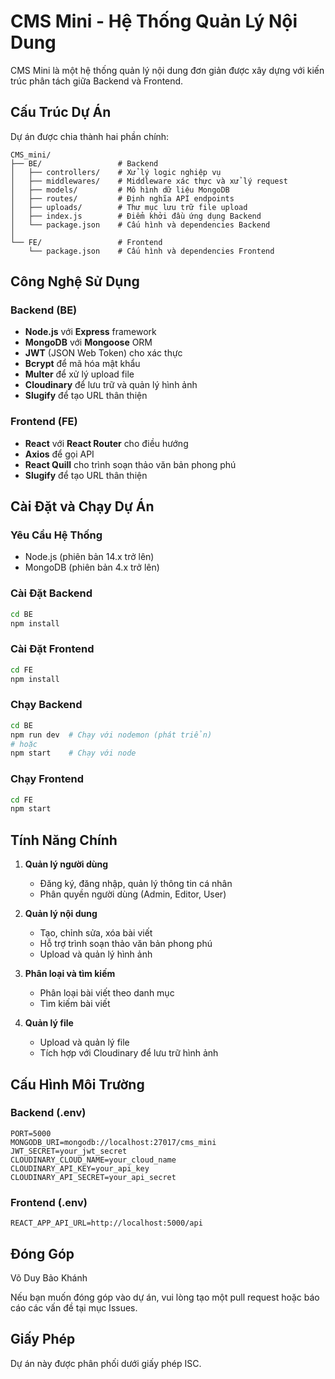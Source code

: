 # CMS Mini - Hệ Thống Quản Lý Nội Dung

CMS Mini là một hệ thống quản lý nội dung đơn giản được xây dựng với kiến trúc phân tách giữa Backend và Frontend.

## Cấu Trúc Dự Án

Dự án được chia thành hai phần chính:

```
CMS_mini/
├── BE/                 # Backend
│   ├── controllers/    # Xử lý logic nghiệp vụ
│   ├── middlewares/    # Middleware xác thực và xử lý request
│   ├── models/         # Mô hình dữ liệu MongoDB
│   ├── routes/         # Định nghĩa API endpoints
│   ├── uploads/        # Thư mục lưu trữ file upload
│   ├── index.js        # Điểm khởi đầu ứng dụng Backend
│   └── package.json    # Cấu hình và dependencies Backend
│
└── FE/                 # Frontend
    └── package.json    # Cấu hình và dependencies Frontend
```

## Công Nghệ Sử Dụng

### Backend (BE)

- **Node.js** với **Express** framework
- **MongoDB** với **Mongoose** ORM
- **JWT** (JSON Web Token) cho xác thực
- **Bcrypt** để mã hóa mật khẩu
- **Multer** để xử lý upload file
- **Cloudinary** để lưu trữ và quản lý hình ảnh
- **Slugify** để tạo URL thân thiện

### Frontend (FE)

- **React** với **React Router** cho điều hướng
- **Axios** để gọi API
- **React Quill** cho trình soạn thảo văn bản phong phú
- **Slugify** để tạo URL thân thiện

## Cài Đặt và Chạy Dự Án

### Yêu Cầu Hệ Thống

- Node.js (phiên bản 14.x trở lên)
- MongoDB (phiên bản 4.x trở lên)

### Cài Đặt Backend

```bash
cd BE
npm install
```

### Cài Đặt Frontend

```bash
cd FE
npm install
```

### Chạy Backend

```bash
cd BE
npm run dev  # Chạy với nodemon (phát triển)
# hoặc
npm start    # Chạy với node
```

### Chạy Frontend

```bash
cd FE
npm start
```

## Tính Năng Chính

1. **Quản lý người dùng**

   - Đăng ký, đăng nhập, quản lý thông tin cá nhân
   - Phân quyền người dùng (Admin, Editor, User)

2. **Quản lý nội dung**

   - Tạo, chỉnh sửa, xóa bài viết
   - Hỗ trợ trình soạn thảo văn bản phong phú
   - Upload và quản lý hình ảnh

3. **Phân loại và tìm kiếm**

   - Phân loại bài viết theo danh mục
   - Tìm kiếm bài viết

4. **Quản lý file**
   - Upload và quản lý file
   - Tích hợp với Cloudinary để lưu trữ hình ảnh

## Cấu Hình Môi Trường

### Backend (.env)

```
PORT=5000
MONGODB_URI=mongodb://localhost:27017/cms_mini
JWT_SECRET=your_jwt_secret
CLOUDINARY_CLOUD_NAME=your_cloud_name
CLOUDINARY_API_KEY=your_api_key
CLOUDINARY_API_SECRET=your_api_secret
```

### Frontend (.env)

```
REACT_APP_API_URL=http://localhost:5000/api
```

## Đóng Góp
Võ Duy Bảo Khánh

Nếu bạn muốn đóng góp vào dự án, vui lòng tạo một pull request hoặc báo cáo các vấn đề tại mục Issues.

## Giấy Phép

Dự án này được phân phối dưới giấy phép ISC.
